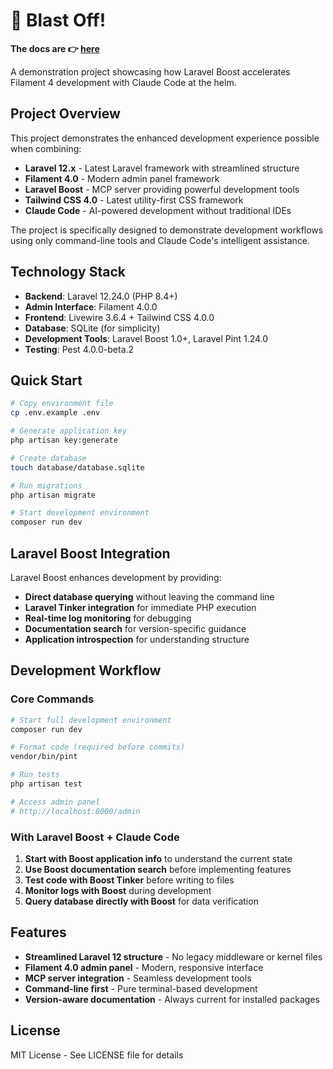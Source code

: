 # :rocket: Blast Off!

**The docs are 👉 [here](doc/README.md)**

A demonstration project showcasing how Laravel Boost accelerates Filament 4 development with Claude Code at the helm.

## Project Overview

This project demonstrates the enhanced development experience possible when combining:

- **Laravel 12.x** - Latest Laravel framework with streamlined structure
- **Filament 4.0** - Modern admin panel framework
- **Laravel Boost** - MCP server providing powerful development tools
- **Tailwind CSS 4.0** - Latest utility-first CSS framework
- **Claude Code** - AI-powered development without traditional IDEs

The project is specifically designed to demonstrate development workflows using only command-line tools and Claude Code's intelligent assistance.

## Technology Stack

- **Backend**: Laravel 12.24.0 (PHP 8.4+)
- **Admin Interface**: Filament 4.0.0
- **Frontend**: Livewire 3.6.4 + Tailwind CSS 4.0.0
- **Database**: SQLite (for simplicity)
- **Development Tools**: Laravel Boost 1.0+, Laravel Pint 1.24.0
- **Testing**: Pest 4.0.0-beta.2

## Quick Start

```bash
# Copy environment file
cp .env.example .env

# Generate application key
php artisan key:generate

# Create database
touch database/database.sqlite

# Run migrations
php artisan migrate

# Start development environment
composer run dev
```

## Laravel Boost Integration

Laravel Boost enhances development by providing:
- **Direct database querying** without leaving the command line
- **Laravel Tinker integration** for immediate PHP execution
- **Real-time log monitoring** for debugging
- **Documentation search** for version-specific guidance
- **Application introspection** for understanding structure

## Development Workflow

### Core Commands
```bash
# Start full development environment
composer run dev

# Format code (required before commits)
vendor/bin/pint

# Run tests
php artisan test

# Access admin panel
# http://localhost:8000/admin
```

### With Laravel Boost + Claude Code
1. **Start with Boost application info** to understand the current state
2. **Use Boost documentation search** before implementing features
3. **Test code with Boost Tinker** before writing to files
4. **Monitor logs with Boost** during development
5. **Query database directly with Boost** for data verification

## Features

- **Streamlined Laravel 12 structure** - No legacy middleware or kernel files
- **Filament 4.0 admin panel** - Modern, responsive interface
- **MCP server integration** - Seamless development tools
- **Command-line first** - Pure terminal-based development
- **Version-aware documentation** - Always current for installed packages

## License

MIT License - See LICENSE file for details
